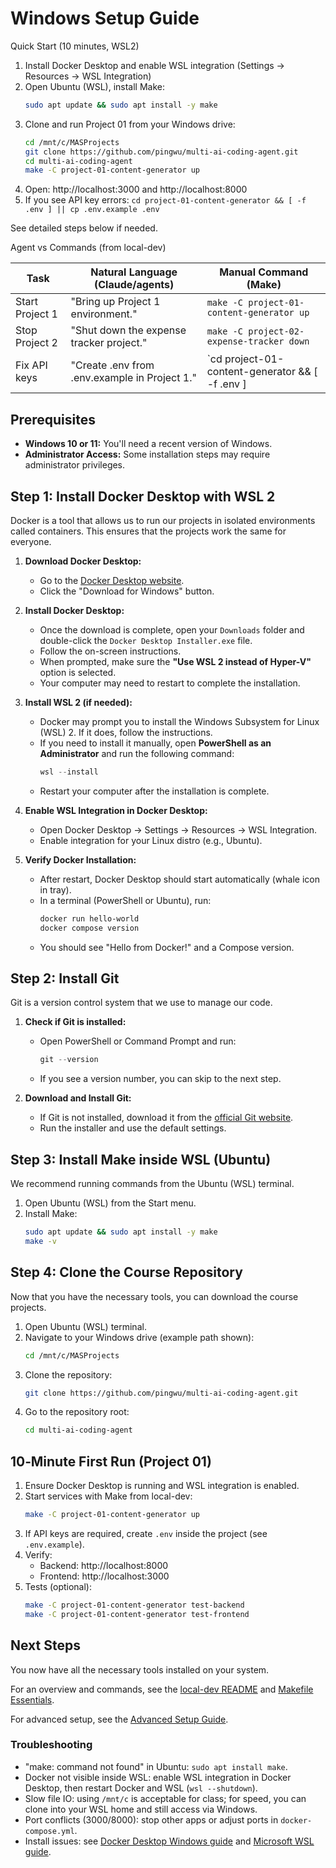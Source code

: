 # Windows Setup Guide

Quick Start (10 minutes, WSL2)
1) Install Docker Desktop and enable WSL integration (Settings → Resources → WSL Integration)
2) Open Ubuntu (WSL), install Make:
   ```bash
   sudo apt update && sudo apt install -y make
   ```
3) Clone and run Project 01 from your Windows drive:
   ```bash
   cd /mnt/c/MASProjects
   git clone https://github.com/pingwu/multi-ai-coding-agent.git
   cd multi-ai-coding-agent
   make -C project-01-content-generator up
   ```
4) Open: http://localhost:3000 and http://localhost:8000
5) If you see API key errors: `cd project-01-content-generator && [ -f .env ] || cp .env.example .env`

See detailed steps below if needed.

Agent vs Commands (from local-dev)

| Task | Natural Language (Claude/agents) | Manual Command (Make) |
| --- | --- | --- |
| Start Project 1 | "Bring up Project 1 environment." | `make -C project-01-content-generator up` |
| Stop Project 2 | "Shut down the expense tracker project." | `make -C project-02-expense-tracker down` |
| Fix API keys | "Create .env from .env.example in Project 1." | `cd project-01-content-generator && [ -f .env ] || cp .env.example .env` |

## Prerequisites

- **Windows 10 or 11:** You'll need a recent version of Windows.
- **Administrator Access:** Some installation steps may require administrator privileges.

## Step 1: Install Docker Desktop with WSL 2

Docker is a tool that allows us to run our projects in isolated environments called containers. This ensures that the projects work the same for everyone.

1.  **Download Docker Desktop:**
    -   Go to the [Docker Desktop website](https://www.docker.com/products/docker-desktop).
    -   Click the "Download for Windows" button.

2.  **Install Docker Desktop:**
    -   Once the download is complete, open your `Downloads` folder and double-click the `Docker Desktop Installer.exe` file.
    -   Follow the on-screen instructions.
    -   When prompted, make sure the **"Use WSL 2 instead of Hyper-V"** option is selected.
    -   Your computer may need to restart to complete the installation.

3.  **Install WSL 2 (if needed):**
    -   Docker may prompt you to install the Windows Subsystem for Linux (WSL) 2. If it does, follow the instructions.
    -   If you need to install it manually, open **PowerShell as an Administrator** and run the following command:
        ```powershell
        wsl --install
        ```
    -   Restart your computer after the installation is complete.

4.  **Enable WSL Integration in Docker Desktop:**
    -   Open Docker Desktop → Settings → Resources → WSL Integration.
    -   Enable integration for your Linux distro (e.g., Ubuntu).

5.  **Verify Docker Installation:**
    -   After restart, Docker Desktop should start automatically (whale icon in tray).
    -   In a terminal (PowerShell or Ubuntu), run:
        ```powershell
        docker run hello-world
        docker compose version
        ```
    -   You should see "Hello from Docker!" and a Compose version.

## Step 2: Install Git

Git is a version control system that we use to manage our code.

1.  **Check if Git is installed:**
    -   Open PowerShell or Command Prompt and run:
        ```powershell
        git --version
        ```
    -   If you see a version number, you can skip to the next step.

2.  **Download and Install Git:**
    -   If Git is not installed, download it from the [official Git website](https://git-scm.com/download/win).
    -   Run the installer and use the default settings.

## Step 3: Install Make inside WSL (Ubuntu)

We recommend running commands from the Ubuntu (WSL) terminal.

1. Open Ubuntu (WSL) from the Start menu.
2. Install Make:
   ```bash
   sudo apt update && sudo apt install -y make
   make -v
   ```

## Step 4: Clone the Course Repository

Now that you have the necessary tools, you can download the course projects.

1.  Open Ubuntu (WSL) terminal.
2.  Navigate to your Windows drive (example path shown):
    ```bash
    cd /mnt/c/MASProjects
    ```
3.  Clone the repository:
    ```bash
    git clone https://github.com/pingwu/multi-ai-coding-agent.git
    ```
4.  Go to the repository root:
    ```bash
    cd multi-ai-coding-agent
    ```

## 10‑Minute First Run (Project 01)

1) Ensure Docker Desktop is running and WSL integration is enabled.
2) Start services with Make from local-dev:
   ```bash
   make -C project-01-content-generator up
   ```
3) If API keys are required, create `.env` inside the project (see `.env.example`).
4) Verify:
   - Backend: http://localhost:8000
   - Frontend: http://localhost:3000
5) Tests (optional):
   ```bash
   make -C project-01-content-generator test-backend
   make -C project-01-content-generator test-frontend
   ```

## Next Steps

You now have all the necessary tools installed on your system.

For an overview and commands, see the [local-dev README](../README.md) and [Makefile Essentials](./makefile-essentials.md).

For advanced setup, see the [Advanced Setup Guide](./advanced-setup.md).

### Troubleshooting

- "make: command not found" in Ubuntu: `sudo apt install make`.
- Docker not visible inside WSL: enable WSL integration in Docker Desktop, then restart Docker and WSL (`wsl --shutdown`).
- Slow file IO: using `/mnt/c` is acceptable for class; for speed, you can clone into your WSL home and still access via Windows.
- Port conflicts (3000/8000): stop other apps or adjust ports in `docker-compose.yml`.
- Install issues: see [Docker Desktop Windows guide](https://docs.docker.com/desktop/windows/install/) and [Microsoft WSL guide](https://learn.microsoft.com/windows/wsl/install).

